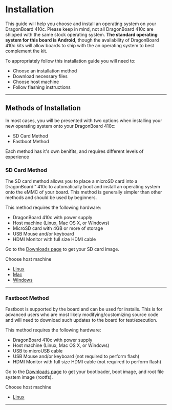 # Installation

This guide will help you choose and install an operating system on your DragonBoard 410c. Please keep in mind, not all DragonBoard 410c are shipped with the same stock operating system. **The standard operating system for this board is Android**, though the availability of DragonBoard 410c kits will allow boards to ship with the an operating system to best complement the kit.

To appropriately follow this installation guide you will need to:

- Choose an installation method
- Download necessary files
- Choose host machine
- Follow flashing instructions

***

## Methods of Installation

In most cases, you will be presented with two options when installing your new operating system onto your DragonBoard 410c:

- SD Card Method
- Fastboot Method

Each method has it's own benifits, and requires different levels of experience

### SD Card Method

The SD card method allows you to place a microSD card into a DragonBoard™ 410c to automatically boot and install an operating system onto the eMMC of your board. This method is generally simpler than other methods and should be used by beginners.

This method requires the following hardware:

- DragonBoard 410c with power supply
- Host machine (Linux, Mac OS X, or Windows)
- MicroSD card with 4GB or more of storage
- USB Mouse and/or keyboard
- HDMI Monitor with full size HDMI cable

Go to the [Downloads page](../Downloads/README.md) to get your SD card image.

Choose host machine

- [Linux](LinuxSD.md)
- [Mac](MacSD.md)
- [Windows](WindowsSD.md)

***

### Fastboot Method

Fastboot is supported by the board and can be used for installs. This is for advanced users who are most likely modifying/customizing source code and will need to download such updates to the board for test/execution.

This method requires the following hardware:

- DragonBoard 410c with power supply
- Host machine (Linux, Mac OS X, or Windows)
- USB to microUSB cable
- USB Mouse and/or keyboard (not required to perform flash)
- HDMI Monitor with full size HDMI cable (not required to perform flash)

Go to the [Downloads page](../Downloads/README.md) to get your bootloader, boot image, and root file system image (rootfs).

Choose host machine

- [Linux](LinuxFastboot.md)

***

